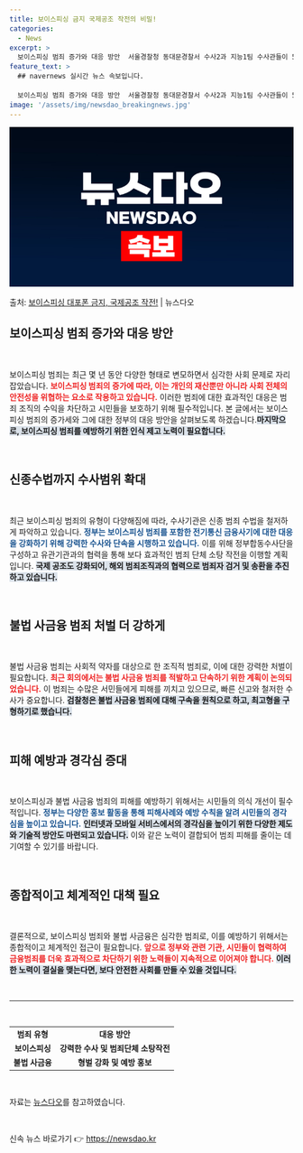 ```yaml
---
title: 보이스피싱 금지 국제공조 작전의 비밀!
categories:
  - News
excerpt: >
  보이스피싱 범죄 증가와 대응 방안  서울경찰청 동대문경찰서 수사2과 지능1팀 수사관들이 5월 29일 보이스피…
feature_text: >
  ## navernews 실시간 뉴스 속보입니다.

  보이스피싱 범죄 증가와 대응 방안  서울경찰청 동대문경찰서 수사2과 지능1팀 수사관들이 5월 29일 보이스피…
image: '/assets/img/newsdao_breakingnews.jpg'
---
```


![뉴스다오 속보](/assets/img/newsdao_breakingnews.jpg)

<p>출처: <a href="https://newsdao.kr/4843" rel="dofollow">보이스피싱 대포폰 금지, 국제공조 작전!</a> | 뉴스다오</p>

<h2 data-ke-size="size26">보이스피싱 범죄 증가와 대응 방안</h2>

<p data-ke-size="size16">&nbsp;</p>

보이스피싱 범죄는 최근 몇 년 동안 다양한 형태로 변모하면서 심각한 사회 문제로 자리 잡았습니다. <b><span style="color: #ee2323;">보이스피싱 범죄의 증가에 따라, 이는 개인의 재산뿐만 아니라 사회 전체의 안전성을 위협하는 요소로 작용하고 있습니다.</span></b> 이러한 범죄에 대한 효과적인 대응은 범죄 조직의 수익을 차단하고 시민들을 보호하기 위해 필수적입니다. 본 글에서는 보이스피싱 범죄의 증가세와 그에 대한 정부의 대응 방안을 살펴보도록 하겠습니다.<b><span style="background-color: #21538527;">마지막으로, 보이스피싱 범죄를 예방하기 위한 인식 제고 노력이 필요합니다.</span></b>

<p data-ke-size="size16">&nbsp;</p>

<h2 data-ke-size="size26">신종수법까지 수사범위 확대</h2>

<p data-ke-size="size16">&nbsp;</p>

최근 보이스피싱 범죄의 유형이 다양해짐에 따라, 수사기관은 신종 범죄 수법을 철저하게 파악하고 있습니다. <b><span style="color: #1a5490;">정부는 보이스피싱 범죄를 포함한 전기통신 금융사기에 대한 대응을 강화하기 위해 강력한 수사와 단속을 시행하고 있습니다.</span></b> 이를 위해 정부합동수사단을 구성하고 유관기관과의 협력을 통해 보다 효과적인 범죄 단체 소탕 작전을 이행할 계획입니다. <b><span style="background-color: #21538527;">국제 공조도 강화되어, 해외 범죄조직과의 협력으로 범죄자 검거 및 송환을 추진하고 있습니다.</span></b>

<p data-ke-size="size16">&nbsp;</p>

<h2 data-ke-size="size26">불법 사금융 범죄 처벌 더 강하게</h2>

<p data-ke-size="size16">&nbsp;</p>

불법 사금융 범죄는 사회적 약자를 대상으로 한 조직적 범죄로, 이에 대한 강력한 처벌이 필요합니다. <b><span style="color: #ee2323;">최근 회의에서는 불법 사금융 범죄를 적발하고 단속하기 위한 계획이 논의되었습니다.</span></b> 이 범죄는 수많은 서민들에게 피해를 끼치고 있으므로, 빠른 신고와 철저한 수사가 중요합니다. <b><span style="background-color: #21538527;">검찰청은 불법 사금융 범죄에 대해 구속을 원칙으로 하고, 최고형을 구형하기로 했습니다.</span></b> 

<p data-ke-size="size16">&nbsp;</p>

<h2 data-ke-size="size26">피해 예방과 경각심 증대</h2>

<p data-ke-size="size16">&nbsp;</p>

보이스피싱과 불법 사금융 범죄의 피해를 예방하기 위해서는 시민들의 의식 개선이 필수적입니다. <b><span style="color: #1a5490;">정부는 다양한 홍보 활동을 통해 피해사례와 예방 수칙을 알려 시민들의 경각심을 높이고 있습니다.</span></b> <b><span style="background-color: #21538527;">인터넷과 모바일 서비스에서의 경각심을 높이기 위한 다양한 제도와 기술적 방안도 마련되고 있습니다.</span></b> 이와 같은 노력이 결합되어 범죄 피해를 줄이는 데 기여할 수 있기를 바랍니다.

<p data-ke-size="size16">&nbsp;</p>

<h2 data-ke-size="size26">종합적이고 체계적인 대책 필요</h2>

<p data-ke-size="size16">&nbsp;</p>

결론적으로, 보이스피싱 범죄와 불법 사금융은 심각한 범죄로, 이를 예방하기 위해서는 종합적이고 체계적인 접근이 필요합니다. <b><span style="color: #ee2323;">앞으로 정부와 관련 기관, 시민들이 협력하여 금융범죄를 더욱 효과적으로 차단하기 위한 노력들이 지속적으로 이어져야 합니다.</span></b> <b><span style="background-color: #21538527;">이러한 노력이 결실을 맺는다면, 보다 안전한 사회를 만들 수 있을 것입니다.</span></b> 

<p data-ke-size="size16">&nbsp;</p>

<hr>

<p data-ke-size="size16">&nbsp;</p>

<table>
    <tr>
        <td style="text-align: center; height: 17px;"><b>범죄 유형</b></td>
        <td style="text-align: center; height: 17px;"><b>대응 방안</b></td>
    </tr>
    <tr>
        <td style="text-align: center; height: 17px;"><b>보이스피싱</b></td>
        <td style="text-align: center; height: 17px;"><b>강력한 수사 및 범죄단체 소탕작전</b></td>
    </tr>
    <tr>
        <td style="text-align: center; height: 17px;"><b>불법 사금융</b></td>
        <td style="text-align: center; height: 17px;"><b>형벌 강화 및 예방 홍보</b></td>
    </tr>
</table>

<p data-ke-size="size16">&nbsp;</p>

<p data-ke-size="size16">자료는 <a href="https://newsdao.kr/4843">뉴스다오</a>를 참고하였습니다.</p>

<p data-ke-size="size16">&nbsp;</p> 

신속 뉴스 바로가기 👉 <a href="https://newsdao.kr" rel="dofollow">https://newsdao.kr</a>


